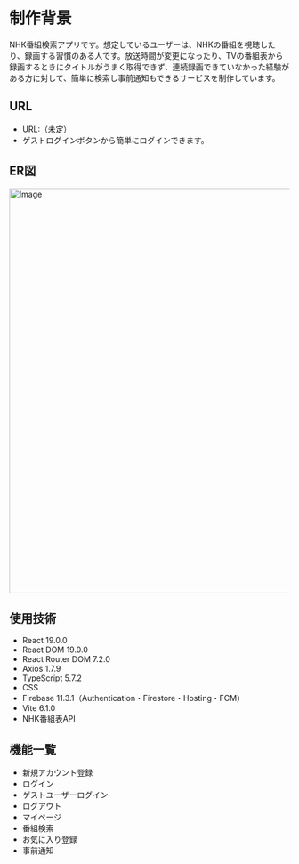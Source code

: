 # 制作背景
NHK番組検索アプリです。想定しているユーザーは、NHKの番組を視聴したり、録画する習慣のある人です。放送時間が変更になったり、TVの番組表から録画するときにタイトルがうまく取得できず、連続録画できていなかった経験がある方に対して、簡単に検索し事前通知もできるサービスを制作しています。

## URL
* URL:（未定）
* ゲストログインボタンから簡単にログインできます。

## ER図
<img width="728" alt="Image" src="https://github.com/user-attachments/assets/2d841fae-1c86-4eb7-91da-fb3de4fd1d63" />

## 使用技術
* React 19.0.0
* React DOM 19.0.0
* React Router DOM 7.2.0
* Axios 1.7.9
* TypeScript 5.7.2
* CSS
* Firebase 11.3.1（Authentication・Firestore・Hosting・FCM）
* Vite 6.1.0
* NHK番組表API

## 機能一覧
* 新規アカウント登録
* ログイン
* ゲストユーザーログイン
* ログアウト
* マイページ
* 番組検索
* お気に入り登録
* 事前通知
